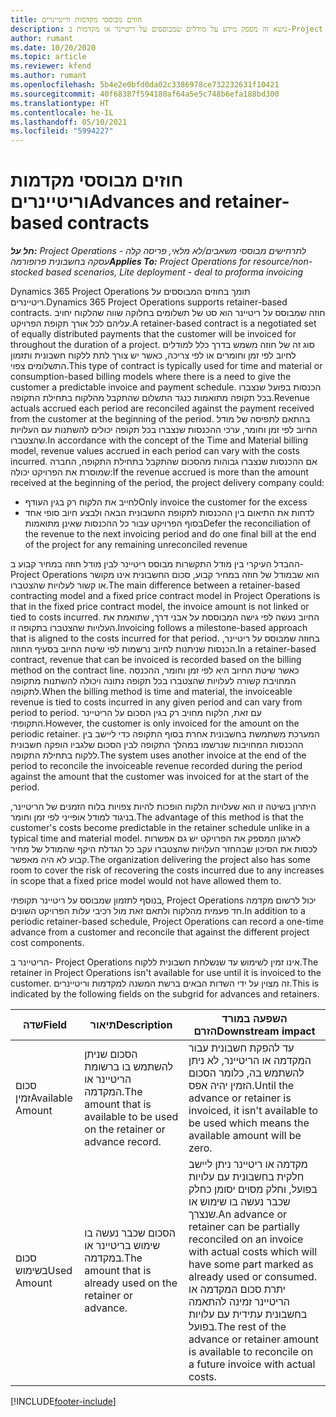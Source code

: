 ```yaml
---
title: חוזים מבוססי מקדמות וריטיינרים
description: נושא זה מספק מידע על מודלים שמבוססים על ריטיינר או מקדמות ב-Project Operations.
author: rumant
ms.date: 10/20/2020
ms.topic: article
ms.reviewer: kfend
ms.author: rumant
ms.openlocfilehash: 5b4e2e0bfd0da02c3386978ce732232631f10421
ms.sourcegitcommit: 40f68387f594180af64a5e5c748b6efa188bd300
ms.translationtype: HT
ms.contentlocale: he-IL
ms.lasthandoff: 05/10/2021
ms.locfileid: "5994227"
---
```

# <a name="advances-and-retainer-based-contracts"></a><span data-ttu-id="3221c-103">חוזים מבוססי מקדמות וריטיינרים</span><span class="sxs-lookup"><span data-stu-id="3221c-103">Advances and retainer-based contracts</span></span>


<span data-ttu-id="3221c-104">_**חל על:** Project Operations לתרחישים מבוססי משאבים/לא מלאי, פריסה קלה - עסקה בחשבונית פרופורמה_</span><span class="sxs-lookup"><span data-stu-id="3221c-104">_**Applies To:** Project Operations for resource/non-stocked based scenarios, Lite deployment - deal to proforma invoicing_</span></span>

<span data-ttu-id="3221c-105">Dynamics 365 Project Operations תומך בחוזים המבוססים על ריטיינרים.</span><span class="sxs-lookup"><span data-stu-id="3221c-105">Dynamics 365 Project Operations supports retainer-based contracts.</span></span> <span data-ttu-id="3221c-106">חוזה שמבוסס על ריטיינר הוא סט של תשלומים בחלוקה שווה שהלקוח יחויב עליהם לכל אורך תקופת הפרויקט.</span><span class="sxs-lookup"><span data-stu-id="3221c-106">A retainer-based contract is a negotiated set of equally distributed payments that the customer will be invoiced for throughout the duration of a project.</span></span> <span data-ttu-id="3221c-107">סוג זה של חוזה משמש בדרך כלל למודלים לחיוב לפי זמן וחומרים או לפי צריכה, כאשר יש צורך לתת ללקוח חשבונית ותזמון התשלומים צפוי.</span><span class="sxs-lookup"><span data-stu-id="3221c-107">This type of contract is typically used for time and material or consumption-based billing models where there is a need to give the customer a predictable invoice and payment schedule.</span></span> <span data-ttu-id="3221c-108">הכנסות בפועל שנצברו בכל תקופה מתואמות כנגד התשלום שהתקבל מהלקוח בתחילת התקופה.</span><span class="sxs-lookup"><span data-stu-id="3221c-108">Revenue actuals accrued each period are reconciled against the payment received from the customer at the beginning of the period.</span></span> <span data-ttu-id="3221c-109">בהתאם לתפיסה של מודל החיוב לפי זמן וחומר, ערכי ההכנסות שנצברו בכל תקופה יכולים להשתנות עם העלויות שהצטברו.</span><span class="sxs-lookup"><span data-stu-id="3221c-109">In accordance with the concept of the Time and Material billing model, revenue values accrued in each period can vary with the costs incurred.</span></span> <span data-ttu-id="3221c-110">אם ההכנסות שנצברו גבוהות מהסכום שהתקבל בתחילת התקופה, החברה שמוסרת את הפרויקט יכולה:</span><span class="sxs-lookup"><span data-stu-id="3221c-110">If the revenue accrued is more than the amount received at the beginning of the period, the project delivery company could:</span></span>

- <span data-ttu-id="3221c-111">לחייב את הלקוח רק בגין העודף</span><span class="sxs-lookup"><span data-stu-id="3221c-111">Only invoice the customer for the excess</span></span> 
- <span data-ttu-id="3221c-112">לדחות את התיאום בין ההכנסות לתקופת החשבונית הבאה ולבצע חיוב סופי אחד בסוף הפרויקט עבור כל ההכנסות שאינן מתואמות</span><span class="sxs-lookup"><span data-stu-id="3221c-112">Defer the reconciliation of the revenue to the next invoicing period and do one final bill at the end of the project for any remaining unreconciled revenue</span></span>

<span data-ttu-id="3221c-113">ההבדל העיקרי בין מודל התקשרות מבוסס ריטיינר לבין מודל חוזה במחיר קבוע ב- Project Operations הוא שבמודל של חוזה במחיר קבוע, סכום החשבונית אינו מקושר או קשור לעלויות שהצטברו.</span><span class="sxs-lookup"><span data-stu-id="3221c-113">The main difference between a retainer-based contracting model and a fixed price contract model in Project Operations is that in the fixed price contract model, the invoice amount is not linked or tied to costs incurred.</span></span> <span data-ttu-id="3221c-114">החיוב נעשה לפי גישה המבוססת על אבני דרך, שתואמת את העלויות שהצטברו בתקופה זו.</span><span class="sxs-lookup"><span data-stu-id="3221c-114">Invoicing follows a milestone-based approach that is aligned to the costs incurred for that period.</span></span> <span data-ttu-id="3221c-115">בחוזה שמבוסס על ריטיינר, הכנסות שניתנות לחיוב נרשמות לפי שיטת החיוב בסעיף החוזה.</span><span class="sxs-lookup"><span data-stu-id="3221c-115">In a retainer-based contract, revenue that can be invoiced is recorded based on the billing method on the contract line.</span></span> <span data-ttu-id="3221c-116">כאשר שיטת החיוב היא לפי זמן וחומר, ההכנסה המחויבת קשורה לעלויות שהצטברו בכל תקופה נתונה ויכולה להשתנות מתקופה לתקופה.</span><span class="sxs-lookup"><span data-stu-id="3221c-116">When the billing method is time and material, the invoiceable revenue is tied to costs incurred in any given period and can vary from period to period.</span></span> <span data-ttu-id="3221c-117">עם זאת, הלקוח מחויב רק בגין הסכום על הריטיינר התקופתי.</span><span class="sxs-lookup"><span data-stu-id="3221c-117">However, the customer is only invoiced for the amount on the periodic retainer.</span></span> <span data-ttu-id="3221c-118">המערכת משתמשת בחשבונית אחרת בסוף התקופה כדי ליישב בין ההכנסות המחויבות שנרשמו במהלך התקופה לבין הסכום שלגביו הופקה חשבונית ללקוח בתחילת התקופה.</span><span class="sxs-lookup"><span data-stu-id="3221c-118">The system uses another invoice at the end of the period to reconcile the invoiceable revenue recorded during the period against the amount that the customer was invoiced for at the start of the period.</span></span>

<span data-ttu-id="3221c-119">היתרון בשיטה זו הוא שעלויות הלקוח הופכות להיות צפויות בלוח הזמנים של הריטיינר, בניגוד למודל אופייני לפי זמן וחומר.</span><span class="sxs-lookup"><span data-stu-id="3221c-119">The advantage of this method is that the customer's costs become predictable in the retainer schedule unlike in a typical time and material model.</span></span> <span data-ttu-id="3221c-120">לארגון המספק את הפרויקט יש גם אפשרות לכסות את הסיכון שבהחזר העלויות שהצטברו עקב כל הגדלת היקף שהמודל של מחיר קבוע לא היה מאפשר.</span><span class="sxs-lookup"><span data-stu-id="3221c-120">The organization delivering the project also has some room to cover the risk of recovering the costs incurred due to any increases in scope that a fixed price model would not have allowed them to.</span></span>

<span data-ttu-id="3221c-121">בנוסף לתזמון שמבוסס על ריטיינר תקופתי, Project Operations יכול לרשום מקדמה חד פעמית מהלקוח ולתאם זאת מול רכיבי עלות הפרויקט השונים.</span><span class="sxs-lookup"><span data-stu-id="3221c-121">In addition to a periodic retainer-based schedule, Project Operations can record a one-time advance from a customer and reconcile that against the different project cost components.</span></span>

<span data-ttu-id="3221c-122">הריטיינר ב- Project Operations אינו זמין לשימוש עד שנשלחת חשבונית ללקוח.</span><span class="sxs-lookup"><span data-stu-id="3221c-122">The retainer in Project Operations isn't available for use until it is invoiced to the customer.</span></span> <span data-ttu-id="3221c-123">זה מצוין על ידי השדות הבאים ברשת המשנה למקדמות וריטיינרים.</span><span class="sxs-lookup"><span data-stu-id="3221c-123">This is indicated by the following fields on the subgrid for advances and retainers.</span></span>

| <span data-ttu-id="3221c-124">שדה</span><span class="sxs-lookup"><span data-stu-id="3221c-124">Field</span></span> | <span data-ttu-id="3221c-125">תיאור</span><span class="sxs-lookup"><span data-stu-id="3221c-125">Description</span></span> | <span data-ttu-id="3221c-126">השפעה במורד הזרם</span><span class="sxs-lookup"><span data-stu-id="3221c-126">Downstream impact</span></span> |
| --- | --- | --- |
| <span data-ttu-id="3221c-127">סכום זמין</span><span class="sxs-lookup"><span data-stu-id="3221c-127">Available Amount</span></span> | <span data-ttu-id="3221c-128">הסכום שניתן להשתמש בו ברשומת הריטיינר או המקדמה.</span><span class="sxs-lookup"><span data-stu-id="3221c-128">The amount that is available to be used on the retainer or advance record.</span></span> | <span data-ttu-id="3221c-129">עד להפקת חשבונית עבור המקדמה או הריטיינר, לא ניתן להשתמש בה, כלומר הסכום הזמין יהיה אפס.</span><span class="sxs-lookup"><span data-stu-id="3221c-129">Until the advance or retainer is invoiced, it isn't available to be used which means the available amount will be zero.</span></span> |
| <span data-ttu-id="3221c-130">סכום בשימוש</span><span class="sxs-lookup"><span data-stu-id="3221c-130">Used Amount</span></span> | <span data-ttu-id="3221c-131">הסכום שכבר נעשה בו שימוש בריטיינר או במקדמה.</span><span class="sxs-lookup"><span data-stu-id="3221c-131">The amount that is already used on the retainer or advance.</span></span> | <span data-ttu-id="3221c-132">מקדמה או ריטיינר ניתן ליישב חלקית בחשבונית עם עלויות בפועל, וחלק מסוים יסומן כחלק שכבר נעשה בו שימוש או שנצרך.</span><span class="sxs-lookup"><span data-stu-id="3221c-132">An advance or retainer can be partially reconciled on an invoice with actual costs which will have some part marked as already used or consumed.</span></span> <span data-ttu-id="3221c-133">יתרת סכום המקדמה או הריטיינר זמינה להתאמה בחשבונית עתידית עם עלויות בפועל.</span><span class="sxs-lookup"><span data-stu-id="3221c-133">The rest of the advance or retainer amount is available to reconcile on a future invoice with actual costs.</span></span> |


[!INCLUDE[footer-include](../../includes/footer-banner.md)]